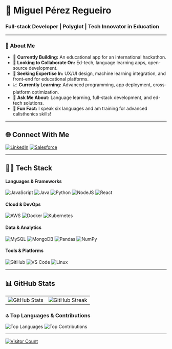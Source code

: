 # 🌌 Miguel Pérez Regueiro
### Full-stack Developer | Polyglot | Tech Innovator in Education

---

### 🌠 About Me
- 🌱 **Currently Building:** An educational app for an international hackathon.
- 🚀 **Looking to Collaborate On:** Ed-tech, language learning apps, open-source development.
- 🧩 **Seeking Expertise In:** UX/UI design, machine learning integration, and front-end for educational platforms.
- 📈 **Currently Learning:** Advanced programming, app deployment, cross-platform optimization.
- 🧠 **Ask Me About:** Language learning, full-stack development, and ed-tech solutions.
- 🎯 **Fun Fact:** I speak six languages and am training for advanced calisthenics skills!

---

## 🌐 Connect With Me
[![LinkedIn](https://img.shields.io/badge/LinkedIn-%230077B5.svg?style=flat&logo=linkedin&logoColor=white)](https://linkedin.com/in/Miguel%20Pérez%20Regueiro)
[![Salesforce](https://img.shields.io/badge/Salesforce-%2300A1E0.svg?style=flat&logo=salesforce&logoColor=white)](https://www.salesforce.com/trailblazer/vez1avt92qouv7yss3)

---

## 🧑‍💻 Tech Stack
#### Languages & Frameworks
![JavaScript](https://img.shields.io/badge/-JavaScript-%23323330?style=flat&logo=javascript)
![Java](https://img.shields.io/badge/-Java-%23ED8B00?style=flat&logo=openjdk)
![Python](https://img.shields.io/badge/-Python-%233670A0?style=flat&logo=python)
![NodeJS](https://img.shields.io/badge/-Node.js-%236DA55F?style=flat&logo=node.js)
![React](https://img.shields.io/badge/-React-%2320232a?style=flat&logo=react)

#### Cloud & DevOps
![AWS](https://img.shields.io/badge/-AWS-%23FF9900?style=flat&logo=amazon-aws)
![Docker](https://img.shields.io/badge/-Docker-%230db7ed?style=flat&logo=docker)
![Kubernetes](https://img.shields.io/badge/-Kubernetes-%23326ce5?style=flat&logo=kubernetes)

#### Data & Analytics
![MySQL](https://img.shields.io/badge/-MySQL-%234479A1?style=flat&logo=mysql)
![MongoDB](https://img.shields.io/badge/-MongoDB-%234ea94b?style=flat&logo=mongodb)
![Pandas](https://img.shields.io/badge/-Pandas-%23150458?style=flat&logo=pandas)
![NumPy](https://img.shields.io/badge/-NumPy-%23013243?style=flat&logo=numpy)

#### Tools & Platforms
![GitHub](https://img.shields.io/badge/-GitHub-%23121011?style=flat&logo=github)
![VS Code](https://img.shields.io/badge/-VS%20Code-%23007ACC?style=flat&logo=visual-studio-code)
![Linux](https://img.shields.io/badge/-Linux-%23FCC624?style=flat&logo=linux)

---

## 📊 GitHub Stats
<table>
<tr>
<td>
<img src="https://github-readme-stats.vercel.app/api?username=MiguelRegueiro&theme=github_dark&hide_border=true&show_icons=true" alt="GitHub Stats">
</td>
<td>
<img src="https://github-readme-streak-stats.herokuapp.com/?user=MiguelRegueiro&theme=github_dark&hide_border=true" alt="GitHub Streak">
</td>
</tr>
</table>
  
### 🔝 Top Languages & Contributions
<img src="https://github-readme-stats.vercel.app/api/top-langs/?username=MiguelRegueiro&theme=github_dark&hide_border=true&layout=compact" alt="Top Languages">
<img src="https://github-contributor-stats.vercel.app/api?username=MiguelRegueiro&limit=5&theme=dark&combine_all_yearly_contributions=true" alt="Top Contributions">

---

[![Visitor Count](https://visitcount.itsvg.in/api?id=MiguelRegueiro&icon=0&color=12)](https://visitcount.itsvg.in)

<!-- This readme was beautifully crafted with the help of GPRM: https://gprm.itsvg.in -->
